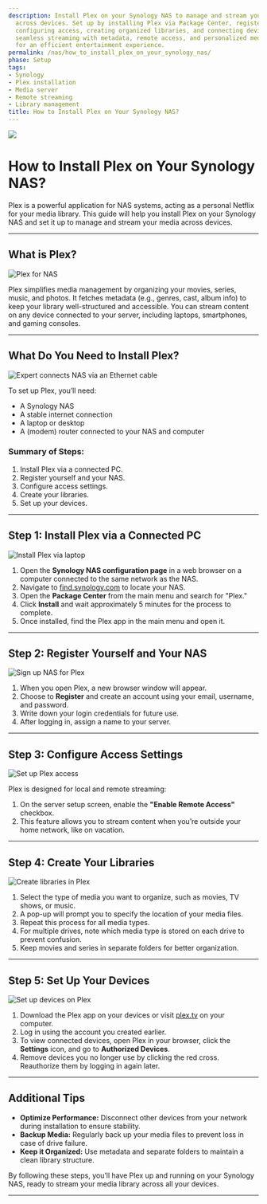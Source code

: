 ```yaml
---
description: Install Plex on your Synology NAS to manage and stream your media library
  across devices. Set up by installing Plex via Package Center, registering your account,
  configuring access, creating organized libraries, and connecting devices. Enjoy
  seamless streaming with metadata, remote access, and personalized media organization
  for an efficient entertainment experience.
permalink: /nas/how_to_install_plex_on_your_synology_nas/
phase: Setup
tags:
- Synology
- Plex installation
- Media server
- Remote streaming
- Library management
title: How to Install Plex on Your Synology NAS?
---
```

![](/assets/images/nas/how_to_install_plex_on_your_synology_nas.jpeg)

# How to Install Plex on Your Synology NAS?

Plex is a powerful application for NAS systems, acting as a personal Netflix for your media library. This guide will help you install Plex on your Synology NAS and set it up to manage and stream your media across devices.

---

## What is Plex?

![Plex for NAS](/assets/images/nas/8b01e447206be14c7f07a4e0972ca8cb.jpeg)

Plex simplifies media management by organizing your movies, series, music, and photos. It fetches metadata (e.g., genres, cast, album info) to keep your library well-structured and accessible. You can stream content on any device connected to your server, including laptops, smartphones, and gaming consoles.

---

## What Do You Need to Install Plex?

![Expert connects NAS via an Ethernet cable](/assets/images/nas/0881fc8b1e7a1ca8125c2e50ae5c1dda.jpeg)

To set up Plex, you’ll need:

- A Synology NAS  
- A stable internet connection  
- A laptop or desktop  
- A (modem) router connected to your NAS and computer  

### Summary of Steps:

1. Install Plex via a connected PC.  
2. Register yourself and your NAS.  
3. Configure access settings.  
4. Create your libraries.  
5. Set up your devices.

---

## Step 1: Install Plex via a Connected PC

![Install Plex via laptop](/assets/images/nas/ee7dfad5c8a41dc1a5bc6563f5c4609b.jpeg)

1. Open the **Synology NAS configuration page** in a web browser on a computer connected to the same network as the NAS.  
2. Navigate to [find.synology.com](http://find.synology.com) to locate your NAS.  
3. Open the **Package Center** from the main menu and search for "Plex."  
4. Click **Install** and wait approximately 5 minutes for the process to complete.  
5. Once installed, find the Plex app in the main menu and open it.

---

## Step 2: Register Yourself and Your NAS

![Sign up NAS for Plex](/assets/images/nas/8d2be0f6afab4a0873f39d821470909a.jpeg)

1. When you open Plex, a new browser window will appear.  
2. Choose to **Register** and create an account using your email, username, and password.  
3. Write down your login credentials for future use.  
4. After logging in, assign a name to your server.

---

## Step 3: Configure Access Settings

![Set up Plex access](/assets/images/nas/c0f552e0da1864e12eedba2beb39679f.jpeg)

Plex is designed for local and remote streaming:

1. On the server setup screen, enable the **"Enable Remote Access"** checkbox.  
2. This feature allows you to stream content when you’re outside your home network, like on vacation.  

---

## Step 4: Create Your Libraries

![Create libraries in Plex](/assets/images/nas/ae67c628ee982bf54df590fc379ee1ba.jpeg)

1. Select the type of media you want to organize, such as movies, TV shows, or music.  
2. A pop-up will prompt you to specify the location of your media files.  
3. Repeat this process for all media types.  
4. For multiple drives, note which media type is stored on each drive to prevent confusion.  
5. Keep movies and series in separate folders for better organization.

---

## Step 5: Set Up Your Devices

![Set up devices on Plex](/assets/images/nas/c70aa06661ca9d431c279b67df92e4de.jpeg)

1. Download the Plex app on your devices or visit [plex.tv](https://plex.tv) on your computer.  
2. Log in using the account you created earlier.  
3. To view connected devices, open Plex in your browser, click the **Settings** icon, and go to **Authorized Devices**.  
4. Remove devices you no longer use by clicking the red cross. Reauthorize them by logging in again later.

---

## Additional Tips

- **Optimize Performance:** Disconnect other devices from your network during installation to ensure stability.  
- **Backup Media:** Regularly back up your media files to prevent loss in case of drive failure.  
- **Keep it Organized:** Use metadata and separate folders to maintain a clean library structure.

By following these steps, you’ll have Plex up and running on your Synology NAS, ready to stream your media library across all your devices.

---

